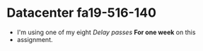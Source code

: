 # Datacenter fa19-516-140

* I'm using one of my eight *Delay passes* **For one week** on this
* assignment.
